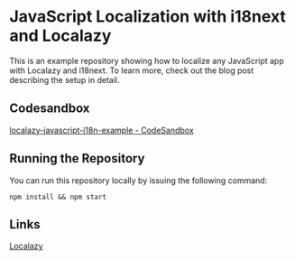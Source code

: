# JavaScript Localization with i18next and Localazy

This is an example repository showing how to localize any JavaScript app with Localazy and i18next. To learn more, check out the blog post describing the setup in detail.

## Codesandbox

[localazy-javascript-i18n-example - CodeSandbox](https://codesandbox.io/s/localazy-javascript-i18n-example-ehx2i)

## Running the Repository

You can run this repository locally by issuing the following command:

```
npm install && npm start
```

## Links

[Localazy](https://localazy.com)
